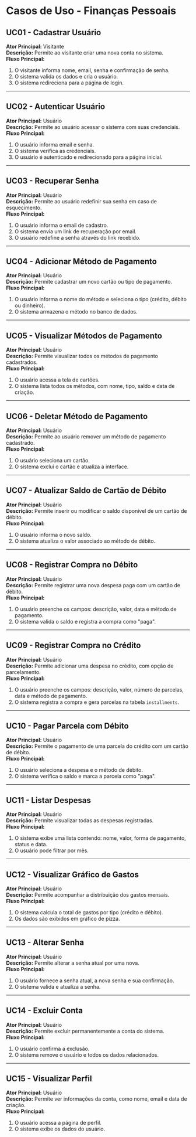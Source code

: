 # Casos de Uso - Finanças Pessoais

## UC01 - Cadastrar Usuário
**Ator Principal:** Visitante  
**Descrição:** Permite ao visitante criar uma nova conta no sistema.  
**Fluxo Principal:**
1. O visitante informa nome, email, senha e confirmação de senha.
2. O sistema valida os dados e cria o usuário.
3. O sistema redireciona para a página de login.

---

## UC02 - Autenticar Usuário
**Ator Principal:** Usuário  
**Descrição:** Permite ao usuário acessar o sistema com suas credenciais.  
**Fluxo Principal:**
1. O usuário informa email e senha.
2. O sistema verifica as credenciais.
3. O usuário é autenticado e redirecionado para a página inicial.

---

## UC03 - Recuperar Senha
**Ator Principal:** Usuário  
**Descrição:** Permite ao usuário redefinir sua senha em caso de esquecimento.  
**Fluxo Principal:**
1. O usuário informa o email de cadastro.
2. O sistema envia um link de recuperação por email.
3. O usuário redefine a senha através do link recebido.

---

## UC04 - Adicionar Método de Pagamento
**Ator Principal:** Usuário  
**Descrição:** Permite cadastrar um novo cartão ou tipo de pagamento.  
**Fluxo Principal:**
1. O usuário informa o nome do método e seleciona o tipo (crédito, débito ou dinheiro).
2. O sistema armazena o método no banco de dados.

---

## UC05 - Visualizar Métodos de Pagamento
**Ator Principal:** Usuário  
**Descrição:** Permite visualizar todos os métodos de pagamento cadastrados.  
**Fluxo Principal:**
1. O usuário acessa a tela de cartões.
2. O sistema lista todos os métodos, com nome, tipo, saldo e data de criação.

---

## UC06 - Deletar Método de Pagamento
**Ator Principal:** Usuário  
**Descrição:** Permite ao usuário remover um método de pagamento cadastrado.  
**Fluxo Principal:**
1. O usuário seleciona um cartão.
2. O sistema exclui o cartão e atualiza a interface.

---

## UC07 - Atualizar Saldo de Cartão de Débito
**Ator Principal:** Usuário  
**Descrição:** Permite inserir ou modificar o saldo disponível de um cartão de débito.  
**Fluxo Principal:**
1. O usuário informa o novo saldo.
2. O sistema atualiza o valor associado ao método de débito.

---

## UC08 - Registrar Compra no Débito
**Ator Principal:** Usuário  
**Descrição:** Permite registrar uma nova despesa paga com um cartão de débito.  
**Fluxo Principal:**
1. O usuário preenche os campos: descrição, valor, data e método de pagamento.
2. O sistema valida o saldo e registra a compra como "paga".

---

## UC09 - Registrar Compra no Crédito
**Ator Principal:** Usuário  
**Descrição:** Permite adicionar uma despesa no crédito, com opção de parcelamento.  
**Fluxo Principal:**
1. O usuário preenche os campos: descrição, valor, número de parcelas, data e método de pagamento.
2. O sistema registra a compra e gera parcelas na tabela `installments`.

---

## UC10 - Pagar Parcela com Débito
**Ator Principal:** Usuário  
**Descrição:** Permite o pagamento de uma parcela do crédito com um cartão de débito.  
**Fluxo Principal:**
1. O usuário seleciona a despesa e o método de débito.
2. O sistema verifica o saldo e marca a parcela como "paga".

---

## UC11 - Listar Despesas
**Ator Principal:** Usuário  
**Descrição:** Permite visualizar todas as despesas registradas.  
**Fluxo Principal:**
1. O sistema exibe uma lista contendo: nome, valor, forma de pagamento, status e data.
2. O usuário pode filtrar por mês.

---

## UC12 - Visualizar Gráfico de Gastos
**Ator Principal:** Usuário  
**Descrição:** Permite acompanhar a distribuição dos gastos mensais.  
**Fluxo Principal:**
1. O sistema calcula o total de gastos por tipo (crédito e débito).
2. Os dados são exibidos em gráfico de pizza.

---

## UC13 - Alterar Senha
**Ator Principal:** Usuário  
**Descrição:** Permite alterar a senha atual por uma nova.  
**Fluxo Principal:**
1. O usuário fornece a senha atual, a nova senha e sua confirmação.
2. O sistema valida e atualiza a senha.

---

## UC14 - Excluir Conta
**Ator Principal:** Usuário  
**Descrição:** Permite excluir permanentemente a conta do sistema.  
**Fluxo Principal:**
1. O usuário confirma a exclusão.
2. O sistema remove o usuário e todos os dados relacionados.

---

## UC15 - Visualizar Perfil
**Ator Principal:** Usuário  
**Descrição:** Permite ver informações da conta, como nome, email e data de criação.  
**Fluxo Principal:**
1. O usuário acessa a página de perfil.
2. O sistema exibe os dados do usuário.

